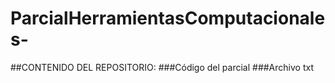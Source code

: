 # ParcialHerramientasComputacionales-
##CONTENIDO DEL REPOSITORIO:
###Código del parcial
###Archivo txt 
